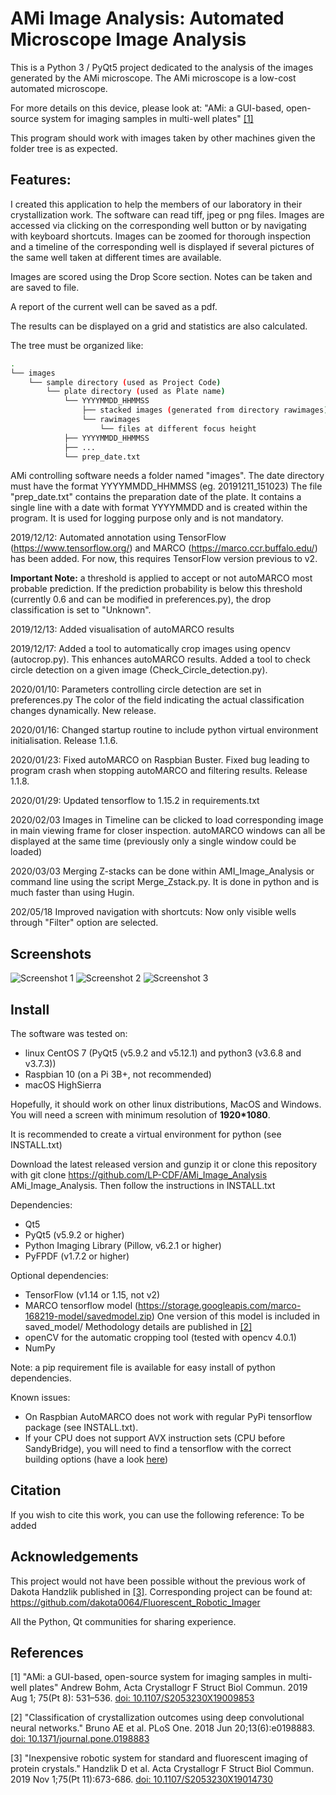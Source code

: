 # AMi Image Analysis: Automated Microscope Image Analysis

This is a Python 3 / PyQt5 project dedicated to the analysis of the images generated by the AMi microscope.
The AMi microscope is a low-cost automated microscope.

For more details on this device, please look at:
"AMi: a GUI-based, open-source system for imaging samples in multi-well plates" [[1]](#1)

This program should work with images taken by other machines given the folder tree is as expected.

## Features:

I created this application to help the members of our laboratory in their crystallization work.
The software can read tiff, jpeg or png files.
Images are accessed via clicking on the corresponding well button or by navigating with keyboard shortcuts.
Images can be zoomed for thorough inspection and a timeline of the corresponding well is displayed if several pictures of the same well taken at different times are available.

Images are scored using the Drop Score section.
Notes can be taken and are saved to file.

A report of the current well can be saved as a pdf.

The results can be displayed on a grid and statistics are also calculated.

The tree must be organized like:

```bash
.
└── images
    └── sample directory (used as Project Code)
        └── plate directory (used as Plate name)
            └── YYYYMMDD_HHMMSS
                ├── stacked images (generated from directory rawimages)
                └── rawimages
                    └── files at different focus height
            ├── YYYYMMDD_HHMMSS
            ├── ...
            └── prep_date.txt
```
AMi controlling software needs a folder named "images".
The date directory must have the format YYYYMMDD_HHMMSS (eg. 20191211_151023)
The file "prep_date.txt" contains the preparation date of the plate. It contains a single line with a date with format YYYYMMDD and is created within the program. It is used for logging purpose only and is not mandatory.


2019/12/12:
Automated annotation using TensorFlow (https://www.tensorflow.org/) and MARCO (https://marco.ccr.buffalo.edu/) has been added.
For now, this requires TensorFlow version previous to v2.

**Important Note:** a threshold is applied to accept or not autoMARCO most probable prediction. If the prediction probability is below
this threshold (currently 0.6 and can be modified in preferences.py), the drop classification is set to "Unknown". 

2019/12/13:
Added visualisation of autoMARCO results

2019/12/17:
Added a tool to automatically crop images using opencv (autocrop.py). This enhances autoMARCO results.
Added a tool to check circle detection on a given image (Check_Circle_detection.py).

2020/01/10:
Parameters controlling circle detection are set in preferences.py
The color of the field indicating the actual classification changes dynamically.
New release.

2020/01/16:
Changed startup routine to include python virtual environment initialisation.
Release 1.1.6.

2020/01/23:
Fixed autoMARCO on Raspbian Buster.
Fixed bug leading to program crash when stopping autoMARCO and filtering results.
Release 1.1.8.

2020/01/29:
Updated tensorflow to 1.15.2 in requirements.txt

2020/02/03
Images in Timeline can be clicked to load corresponding image in main viewing frame for closer inspection.
autoMARCO windows can all be displayed at the same time (previously only a single window could be loaded)

2020/03/03
Merging Z-stacks can be done within AMI_Image_Analysis or command line using the script Merge_Zstack.py. It is done in python and is much faster than using Hugin.

202/05/18
Improved navigation with shortcuts: Now only visible wells through "Filter" option are selected.

## Screenshots

![Screenshot 1](./screenshot1.png)
![Screenshot 2](./screenshot2.png)
![Screenshot 3](./screenshot3.png)

## Install

The software was tested on:
* linux CentOS 7 (PyQt5 (v5.9.2 and v5.12.1) and python3 (v3.6.8 and v3.7.3))
* Raspbian 10 (on a Pi 3B+, not recommended)
* macOS HighSierra

Hopefully, it should work on other linux distributions, MacOS and Windows.
You will need a screen with minimum resolution of **1920*1080**.
    
It is recommended to create a virtual environment for python (see INSTALL.txt)

Download the latest released version and gunzip it or clone this repository with
git clone https://github.com/LP-CDF/AMi_Image_Analysis AMi_Image_Analysis.
Then follow the instructions in INSTALL.txt

Dependencies:
* Qt5
* PyQt5 (v5.9.2 or higher)
* Python Imaging Library (Pillow, v6.2.1 or higher)
* PyFPDF (v1.7.2 or higher)

Optional dependencies:
* TensorFlow (v1.14 or 1.15, not v2)
* MARCO tensorflow model (https://storage.googleapis.com/marco-168219-model/savedmodel.zip)
One version of this model is included in saved_model/
Methodology details are published in [[2]](#2)
* openCV for the automatic cropping tool (tested with opencv 4.0.1)
* NumPy

Note: a pip requirement file is available for easy install of python dependencies.

Known issues: 
* On Raspbian AutoMARCO does not work with regular PyPi tensorflow package (see INSTALL.txt).
* If your CPU does not support AVX instruction sets (CPU before SandyBridge), you will need to find a tensorflow with the correct building options (have a look [here](https://github.com/yaroslavvb/tensorflow-community-wheels/issues))

## Citation

If you wish to cite this work, you can use the following reference:
To be added


## Acknowledgements

This project would not have been possible without the previous work of Dakota Handzlik published in [[3]](#3).
Corresponding project can be found at:
https://github.com/dakota0064/Fluorescent_Robotic_Imager

All the Python, Qt communities for sharing experience.


## References

<a id="1">[1]</a> 
"AMi: a GUI-based, open-source system for imaging samples in multi-well plates"
Andrew Bohm, Acta Crystallogr F Struct Biol Commun. 2019 Aug 1; 75(Pt 8): 531–536.
[doi: 10.1107/S2053230X19009853](http://dx.doi.org/10.1107/S2053230X19009853)

<a id="2">[2]</a> 
"Classification of crystallization outcomes using deep convolutional neural networks."
Bruno AE et al. PLoS One. 2018 Jun 20;13(6):e0198883.
[doi: 10.1371/journal.pone.0198883](http://dx.doi.org/10.1371/journal.pone.0198883)

<a id="3">[3]</a> 
"Inexpensive robotic system for standard and fluorescent imaging of protein crystals."
Handzlik D et al. Acta Crystallogr F Struct Biol Commun. 2019 Nov 1;75(Pt 11):673-686.
[doi: 10.1107/S2053230X19014730](http://dx.doi.org/10.1107/S2053230X19014730)



